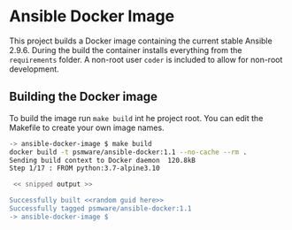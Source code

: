 # Ansible Docker Image
This project builds a Docker image containing the current stable Ansible 2.9.6. During the build the container installs everything from the `requirements` folder. A non-root user `coder` is included to allow for non-root development.

## Building the Docker image

To build the image run `make build` int he project root. You can edit the Makefile to create your own image names.

```zsh
-> ansible-docker-image $ make build
docker build -t psmware/ansible-docker:1.1 --no-cache --rm .
Sending build context to Docker daemon  120.8kB
Step 1/17 : FROM python:3.7-alpine3.10

 << snipped output >>

Successfully built <<random guid here>>
Successfully tagged psmware/ansible-docker:1.1
-> ansible-docker-image $ 
```
